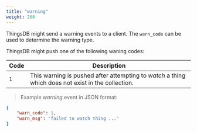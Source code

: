 ```yaml
---
title: "warning"
weight: 266
---
```


ThingsDB might send a warning events to a client. The `warn_code` can be used
to determine the warning type.

ThingsDB might push one of the following waning codes:

Code | Description
---- | -----------
`1` | This warning is pushed after attempting to *watch* a thing which does not exist in the collection.

> Example *warning* event in JSON format:

```json
{
    "warn_code": 1,
    "warn_msg": "failed to watch thing ..."
}
```
